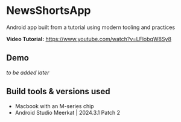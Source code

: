 # NewsShortsApp
Android app built from a tutorial using modern tooling and practices

**Video Tutorial:** https://www.youtube.com/watch?v=LFlobqW8Sy8

## Demo
*to be added later*

## Build tools & versions used
- Macbook with an M-series chip
- Android Studio Meerkat | 2024.3.1 Patch 2


